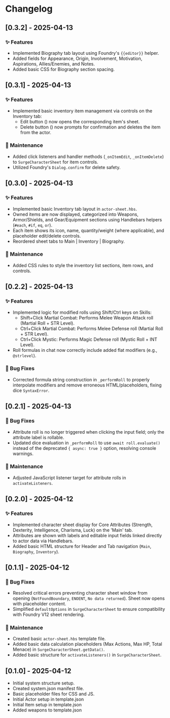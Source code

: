 # Changelog

## [0.3.2] - 2025-04-13

### ✨ Features

- Implemented Biography tab layout using Foundry's `{{editor}}` helper.
- Added fields for Appearance, Origin, Involvement, Motivation, Aspirations, Allies/Enemies, and Notes.
- Added basic CSS for Biography section spacing.

## [0.3.1] - 2025-04-13

### ✨ Features

- Implemented basic inventory item management via controls on the Inventory tab:
  - Edit button (<i class="fas fa-edit"></i>) now opens the corresponding item's sheet.
  - Delete button (<i class="fas fa-trash"></i>) now prompts for confirmation and deletes the item from the actor.

### 🔧 Maintenance

- Added click listeners and handler methods (`_onItemEdit`, `_onItemDelete`) to `SurgeCharacterSheet` for item controls.
- Utilized Foundry's `Dialog.confirm` for delete safety.

## [0.3.0] - 2025-04-13

### ✨ Features

- Implemented basic Inventory tab layout in `actor-sheet.hbs`.
- Owned items are now displayed, categorized into Weapons, Armor/Shields, and Gear/Equipment sections using Handlebars helpers (`#each`, `#if`, `eq`, `or`).
- Each item shows its icon, name, quantity/weight (where applicable), and placeholder edit/delete controls.
- Reordered sheet tabs to Main | Inventory | Biography.

### 🔧 Maintenance

- Added CSS rules to style the inventory list sections, item rows, and controls.

## [0.2.2] - 2025-04-13

### ✨ Features

- Implemented logic for modified rolls using Shift/Ctrl keys on Skills:
  - Shift+Click Martial Combat: Performs Melee Weapon Attack roll (Martial Roll + STR Level).
  - Ctrl+Click Martial Combat: Performs Melee Defense roll (Martial Roll + STR Level).
  - Ctrl+Click Mystic: Performs Magic Defense roll (Mystic Roll + INT Level).
- Roll formulas in chat now correctly include added flat modifiers (e.g., `@strlevel`).

### 🐛 Bug Fixes

- Corrected formula string construction in `_performRoll` to properly interpolate modifiers and remove erroneous HTML/placeholders, fixing dice `SyntaxError`.

## [0.2.1] - 2025-04-13

### 🐛 Bug Fixes

- Attribute roll is no longer triggered when clicking the input field; only the attribute label is rollable.
- Updated dice evaluation in `_performRoll` to use `await roll.evaluate()` instead of the deprecated `{ async: true }` option, resolving console warnings.

### 🔧 Maintenance

- Adjusted JavaScript listener target for attribute rolls in `activateListeners`.

## [0.2.0] - 2025-04-12

### ✨ Features

- Implemented character sheet display for Core Attributes (Strength, Dexterity, Intelligence, Charisma, Luck) on the 'Main' tab.
- Attributes are shown with labels and editable input fields linked directly to actor data via Handlebars.
- Added basic HTML structure for Header and Tab navigation (`Main`, `Biography`, `Inventory`).

## [0.1.1] - 2025-04-12

### 🐛 Bug Fixes

- Resolved critical errors preventing character sheet window from opening (`NotFoundBoundary`, `ENOENT`, `No data returned`). Sheet now opens with placeholder content.
- Simplified `defaultOptions` in `SurgeCharacterSheet` to ensure compatibility with Foundry V12 sheet rendering.

### 🔧 Maintenance

- Created basic `actor-sheet.hbs` template file.
- Added basic data calculation placeholders (Max Actions, Max HP, Total Menace) in `SurgeCharacterSheet.getData()`.
- Added basic structure for `activateListeners()` in `SurgeCharacterSheet`.

## [0.1.0] - 2025-04-12

- Initial system structure setup.
- Created system.json manifest file.
- Basic placeholder files for CSS and JS.
- Initial Actor setup in template.json
- Initial Item setup in template.json
- Added weapons to template.json
